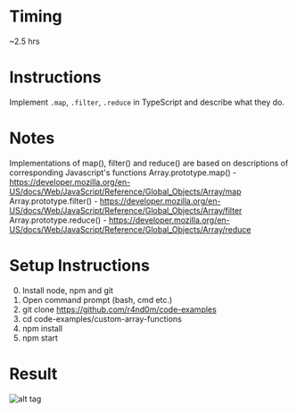 # Timing

~2.5 hrs

# Instructions

Implement `.map`, `.filter`, `.reduce` in TypeScript and describe what they do.


# Notes

Implementations of map(), filter() and reduce() are based on descriptions of corresponding Javascript's functions
Array.prototype.map() - https://developer.mozilla.org/en-US/docs/Web/JavaScript/Reference/Global_Objects/Array/map
Array.prototype.filter() - https://developer.mozilla.org/en-US/docs/Web/JavaScript/Reference/Global_Objects/Array/filter
Array.prototype.reduce() - https://developer.mozilla.org/en-US/docs/Web/JavaScript/Reference/Global_Objects/Array/reduce

# Setup Instructions

0. Install node, npm and git
1. Open command prompt (bash, cmd etc.)
1. git clone https://github.com/r4nd0m/code-examples
2. cd code-examples/custom-array-functions
3. npm install
4. npm start

# Result
![alt tag](https://github.com/r4nd0m/code-examples/blob/master/custom-array-functions/src/assets/result.png?raw=true)
